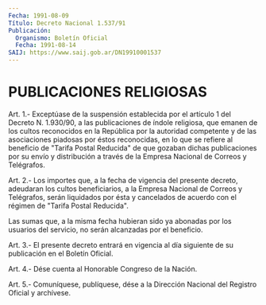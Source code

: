 ```yaml
---
Fecha: 1991-08-09
Título: Decreto Nacional 1.537/91
Publicación:
  Organismo: Boletín Oficial
  Fecha: 1991-08-14
SAIJ: https://www.saij.gob.ar/DN19910001537
---
```

# PUBLICACIONES RELIGIOSAS

<a id="1"></a>
Art.  1.-  Exceptúase  de  la  suspensión  establecida  por el artículo  1  del Decreto N. 1.930/90, a las publicaciones de índole religiosa, que  emanen  de  los  cultos reconocidos en la República por  la  autoridad competente y de las  asociaciones  piadosas  por éstos reconocidas,  en  lo  que  se refiere al beneficio de "Tarifa Postal Reducida" de que gozaban dichas  publicaciones  por su envío y  distribución  a  través  de  la  Empresa  Nacional de Correos  y Telégrafos.

<a id="2"></a>
Art. 2.- Los importes que, a la fecha de vigencia del presente decreto,  adeudaran los cultos beneficiarios, a la Empresa Nacional de Correos  y Telégrafos, serán liquidados por ésta y cancelados de acuerdo  con  el    régimen   de  "Tarifa  Postal  Reducida".

Las sumas que, a la misma fecha  hubieran  sido ya abonadas por los usuarios  del  servicio,  no  serán  alcanzadas por  el  beneficio.

<a id="3"></a>
Art.  3.-  El  presente  decreto  entrará  en  vigencia al día siguiente de su publicación en el Boletín Oficial.

<a id="4"></a>
Art.  4.-  Dése  cuenta  al  Honorable  Congreso de la Nación.

<a id="5"></a>
Art. 5.- Comuníquese, publíquese, dése a la Dirección Nacional del Registro Oficial y archívese.